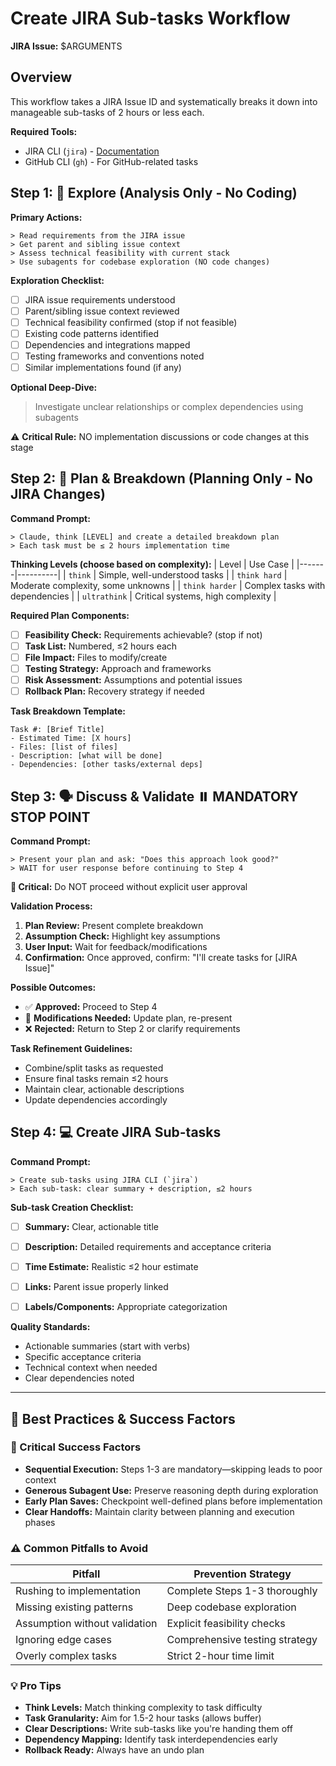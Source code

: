# Create JIRA Sub-tasks Workflow

**JIRA Issue:** $ARGUMENTS

## Overview
This workflow takes a JIRA Issue ID and systematically breaks it down into manageable sub-tasks of 2 hours or less each.

**Required Tools:**
- JIRA CLI (`jira`) - [Documentation](https://github.com/Ericliu001/hello_python/blob/main/PythonPrograms/jira_interactions/cli/README.md)
- GitHub CLI (`gh`) - For GitHub-related tasks


## Step 1: 🧠 Explore (Analysis Only - No Coding)

**Primary Actions:**
```
> Read requirements from the JIRA issue
> Get parent and sibling issue context
> Assess technical feasibility with current stack
> Use subagents for codebase exploration (NO code changes)
```

**Exploration Checklist:**
- [ ] JIRA issue requirements understood
- [ ] Parent/sibling issue context reviewed
- [ ] Technical feasibility confirmed (stop if not feasible)
- [ ] Existing code patterns identified
- [ ] Dependencies and integrations mapped
- [ ] Testing frameworks and conventions noted
- [ ] Similar implementations found (if any)

**Optional Deep-Dive:**
> Investigate unclear relationships or complex dependencies using subagents

⚠️ **Critical Rule:** NO implementation discussions or code changes at this stage


## Step 2: 🧭 Plan & Breakdown (Planning Only - No JIRA Changes)

**Command Prompt:**
```
> Claude, think [LEVEL] and create a detailed breakdown plan
> Each task must be ≤ 2 hours implementation time
```

**Thinking Levels (choose based on complexity):**
| Level | Use Case |
|-------|----------|
| `think` | Simple, well-understood tasks |
| `think hard` | Moderate complexity, some unknowns |
| `think harder` | Complex tasks with dependencies |
| `ultrathink` | Critical systems, high complexity |

**Required Plan Components:**
- [ ] **Feasibility Check:** Requirements achievable? (stop if not)
- [ ] **Task List:** Numbered, ≤2 hours each
- [ ] **File Impact:** Files to modify/create
- [ ] **Testing Strategy:** Approach and frameworks
- [ ] **Risk Assessment:** Assumptions and potential issues
- [ ] **Rollback Plan:** Recovery strategy if needed

**Task Breakdown Template:**
```
Task #: [Brief Title]
- Estimated Time: [X hours]
- Files: [list of files]
- Description: [what will be done]
- Dependencies: [other tasks/external deps]
```

## Step 3: 🗣️ Discuss & Validate ⏸️ **MANDATORY STOP POINT**

**Command Prompt:**
```
> Present your plan and ask: "Does this approach look good?"
> WAIT for user response before continuing to Step 4
```

**🛑 Critical:** Do NOT proceed without explicit user approval

**Validation Process:**
1. **Plan Review:** Present complete breakdown
2. **Assumption Check:** Highlight key assumptions
3. **User Input:** Wait for feedback/modifications
4. **Confirmation:** Once approved, confirm: "I'll create tasks for [JIRA Issue]"

**Possible Outcomes:**
- ✅ **Approved:** Proceed to Step 4
- 🔄 **Modifications Needed:** Update plan, re-present
- ❌ **Rejected:** Return to Step 2 or clarify requirements

**Task Refinement Guidelines:**
- Combine/split tasks as requested
- Ensure final tasks remain ≤2 hours
- Maintain clear, actionable descriptions
- Update dependencies accordingly

## Step 4: 💻 Create JIRA Sub-tasks

**Command Prompt:**
```
> Create sub-tasks using JIRA CLI (`jira`)
> Each sub-task: clear summary + description, ≤2 hours
```

**Sub-task Creation Checklist:**
- [ ] **Summary:** Clear, actionable title
- [ ] **Description:** Detailed requirements and acceptance criteria
- [ ] **Time Estimate:** Realistic ≤2 hour estimate
- [ ] **Links:** Parent issue properly linked
- [ ] **Labels/Components:** Appropriate categorization


**Quality Standards:**
- Actionable summaries (start with verbs)
- Specific acceptance criteria
- Technical context when needed
- Clear dependencies noted

---

## 🧩 Best Practices & Success Factors

### 🎯 Critical Success Factors
- **Sequential Execution:** Steps 1-3 are mandatory—skipping leads to poor context
- **Generous Subagent Use:** Preserve reasoning depth during exploration
- **Early Plan Saves:** Checkpoint well-defined plans before implementation
- **Clear Handoffs:** Maintain clarity between planning and execution phases

### ⚠️ Common Pitfalls to Avoid
| Pitfall | Prevention Strategy |
|---------|-------------------|
| Rushing to implementation | Complete Steps 1-3 thoroughly |
| Missing existing patterns | Deep codebase exploration |
| Assumption without validation | Explicit feasibility checks |
| Ignoring edge cases | Comprehensive testing strategy |
| Overly complex tasks | Strict 2-hour time limit |

### 💡 Pro Tips
- **Think Levels:** Match thinking complexity to task difficulty
- **Task Granularity:** Aim for 1.5-2 hour tasks (allows buffer)
- **Clear Descriptions:** Write sub-tasks like you're handing them off
- **Dependency Mapping:** Identify task interdependencies early
- **Rollback Ready:** Always have an undo plan
